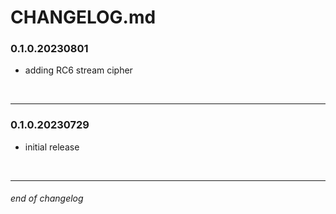 # CHANGELOG.md

<!--
this is a template and always be on top
### MAJOR.MINOR.PATCH.YYYYMMDD

- foo
- bar:
    - baz

<br>

---
-->

### 0.1.0.20230801

- adding RC6 stream cipher

<br>

---

### 0.1.0.20230729

- initial release

<br>

---

###### end of changelog